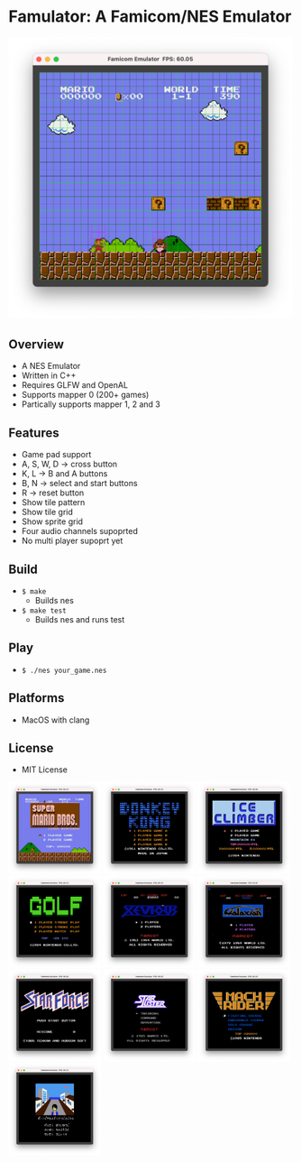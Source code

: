# Famulator: A Famicom/NES Emulator

<img src ="./image/smb_grid.png" width=656>

## Overview
- A NES Emulator
- Written in C++
- Requires GLFW and OpenAL
- Supports mapper 0 (200+ games)
- Partically supports mapper 1, 2 and 3

## Features
- Game pad support
- A, S, W, D -> cross button
- K, L -> B and A buttons
- B, N -> select and start buttons
- R -> reset button
- Show tile pattern
- Show tile grid
- Show sprite grid
- Four audio channels supoprted
- No multi player supoprt yet

## Build
- `$ make`
    - Builds nes
- `$ make test`
    - Builds nes and runs test

## Play
- `$ ./nes your_game.nes`

## Platforms
- MacOS with clang

## License
- MIT License

<img src ="./image/super_mario_bros.png" width=164> <img src ="./image/donkey_kong.png" width=164>
<img src ="./image/ice_climber.png" width=164>
<img src ="./image/golf.png" width=164>
<img src ="./image/xevious.png" width=164>
<img src ="./image/galaxian.png" width=164>
<img src ="./image/star_force.png" width=164>
<img src ="./image/star_luster.png" width=164>
<img src ="./image/mach_rider.png" width=164>
<img src ="./image/portpia_renzoku_satsujin_jiken.png" width=164>
